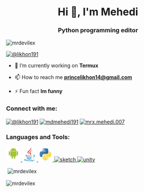 <h1 align="center">Hi 👋, I'm Mehedi</h1>
<h3 align="center">Python programming editor</h3>


<p align="left"> <img src="https://komarev.com/ghpvc/?username=mrdevilex&label=Profile%20views&color=0e75b6&style=flat" alt="mrdevilex" /> </p>

<p align="left"> <a href="https://twitter.com/@likhon191" target="blank"><img src="https://img.shields.io/twitter/follow/@likhon191?logo=twitter&style=for-the-badge" alt="@likhon191" /></a> </p>

- 🔭 I’m currently working on **Termux**

- 📫 How to reach me **princelikhon14@gmail.com**

- ⚡ Fun fact **Im funny**

<h3 align="left">Connect with me:</h3>
<p align="left">
<a href="https://twitter.com/@likhon191" target="blank"><img align="center" src="https://raw.githubusercontent.com/rahuldkjain/github-profile-readme-generator/master/src/images/icons/Social/twitter.svg" alt="@likhon191" height="30" width="40" /></a>
<a href="https://fb.com/mdmehedi191" target="blank"><img align="center" src="https://raw.githubusercontent.com/rahuldkjain/github-profile-readme-generator/master/src/images/icons/Social/facebook.svg" alt="mdmehedi191" height="30" width="40" /></a>
<a href="https://instagram.com/mrx.mehedi.007" target="blank"><img align="center" src="https://raw.githubusercontent.com/rahuldkjain/github-profile-readme-generator/master/src/images/icons/Social/instagram.svg" alt="mrx.mehedi.007" height="30" width="40" /></a>
</p>

<h3 align="left">Languages and Tools:</h3>
<p align="left"> <a href="https://developer.android.com" target="_blank" rel="noreferrer"> <img src="https://raw.githubusercontent.com/devicons/devicon/master/icons/android/android-original-wordmark.svg" alt="android" width="40" height="40"/> </a> <a href="https://www.java.com" target="_blank" rel="noreferrer"> <img src="https://raw.githubusercontent.com/devicons/devicon/master/icons/java/java-original.svg" alt="java" width="40" height="40"/> </a> <a href="https://www.python.org" target="_blank" rel="noreferrer"> <img src="https://raw.githubusercontent.com/devicons/devicon/master/icons/python/python-original.svg" alt="python" width="40" height="40"/> </a> <a href="https://www.sketch.com/" target="_blank" rel="noreferrer"> <img src="https://www.vectorlogo.zone/logos/sketchapp/sketchapp-icon.svg" alt="sketch" width="40" height="40"/> </a> <a href="https://unity.com/" target="_blank" rel="noreferrer"> <img src="https://www.vectorlogo.zone/logos/unity3d/unity3d-icon.svg" alt="unity" width="40" height="40"/> </a> </p>

<p>&nbsp;<img align="center" src="https://github-readme-stats.vercel.app/api?username=mrdevilex&show_icons=true&locale=en" alt="mrdevilex" /></p>

<p><img align="center" src="https://github-readme-streak-stats.herokuapp.com/?user=mrdevilex&" alt="mrdevilex" /></p>




